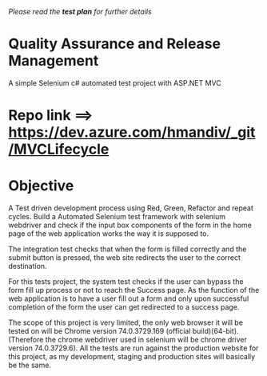 *Please read the **test plan** for further details*

# Quality Assurance and Release Management
A simple Selenium c# automated test project with ASP.NET MVC
# Repo link ==> https://dev.azure.com/hmandiv/_git/MVCLifecycle

# Objective
A Test driven development process using Red, Green, Refactor and repeat cycles. 
Build a Automated Selenium test framework with selenium webdriver and check if the input box
components of the form in the home page of the web application works the way it is
supposed to. 

The integration test checks that when the form is filled correctly and the
submit button is pressed, the web site redirects the user to the correct destination. 

For this tests project, the system test checks if the user can bypass the form fill up process or not
to reach the Success page. As the function of the web application is to have a user fill out
a form and only upon successful completion of the form the user can get redirected to a
success page. 

The scope of this project is very limited, the only web browser it will be
tested on will be Chrome version 74.0.3729.169 (official build)(64-bit).(Therefore the
chrome webdriver used in selenium will be chrome driver version 74.0.3729.6). All the
tests are run against the production website for this project, as my development, staging
and production sites will basically be the same.
